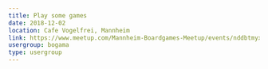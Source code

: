 ```yaml
---
title: Play some games
date: 2018-12-02
location: Cafe Vogelfrei, Mannheim
link: https://www.meetup.com/Mannheim-Boardgames-Meetup/events/nddbtmyxqbdb/
usergroup: bogama
type: usergroup
---
```

